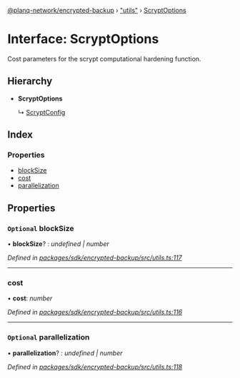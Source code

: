 [@planq-network/encrypted-backup](../README.md) › ["utils"](../modules/_utils_.md) › [ScryptOptions](_utils_.scryptoptions.md)

# Interface: ScryptOptions

Cost parameters for the scrypt computational hardening function.

## Hierarchy

* **ScryptOptions**

  ↳ [ScryptConfig](_config_.scryptconfig.md)

## Index

### Properties

* [blockSize](_utils_.scryptoptions.md#optional-blocksize)
* [cost](_utils_.scryptoptions.md#cost)
* [parallelization](_utils_.scryptoptions.md#optional-parallelization)

## Properties

### `Optional` blockSize

• **blockSize**? : *undefined | number*

*Defined in [packages/sdk/encrypted-backup/src/utils.ts:117](https://github.com/planq-network/planq-sdk/blob/master/packages/sdk/encrypted-backup/src/utils.ts#L117)*

___

###  cost

• **cost**: *number*

*Defined in [packages/sdk/encrypted-backup/src/utils.ts:116](https://github.com/planq-network/planq-sdk/blob/master/packages/sdk/encrypted-backup/src/utils.ts#L116)*

___

### `Optional` parallelization

• **parallelization**? : *undefined | number*

*Defined in [packages/sdk/encrypted-backup/src/utils.ts:118](https://github.com/planq-network/planq-sdk/blob/master/packages/sdk/encrypted-backup/src/utils.ts#L118)*
